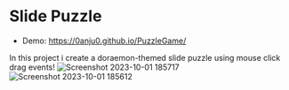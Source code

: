 # Slide Puzzle
- Demo: https://0anju0.github.io/PuzzleGame/

In this project i create a doraemon-themed slide puzzle using mouse click drag events!
![Screenshot 2023-10-01 185717](https://github.com/0anju0/PuzzleGame/assets/123807748/be3fdd07-d870-4ef4-943f-1b26173178a8)
![Screenshot 2023-10-01 185612](https://github.com/0anju0/PuzzleGame/assets/123807748/38c68845-30ec-4529-887d-7c6045411088)
